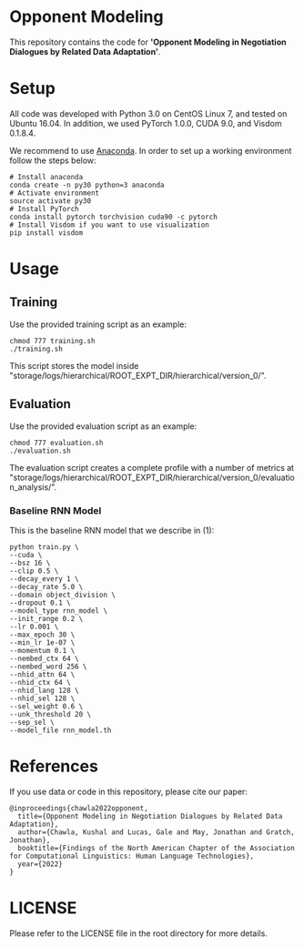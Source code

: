 # Opponent Modeling

This repository contains the code for **'Opponent Modeling in Negotiation Dialogues by Related Data Adaptation'**.

# Setup

All code was developed with Python 3.0 on CentOS Linux 7, and tested on Ubuntu 16.04. In addition, we used PyTorch 1.0.0, CUDA 9.0, and Visdom 0.1.8.4.

We recommend to use [Anaconda](https://www.continuum.io/why-anaconda). In order to set up a working environment follow the steps below:
```
# Install anaconda
conda create -n py30 python=3 anaconda
# Activate environment
source activate py30
# Install PyTorch
conda install pytorch torchvision cuda90 -c pytorch
# Install Visdom if you want to use visualization
pip install visdom
```


# Usage
## Training

Use the provided training script as an example:
```
chmod 777 training.sh
./training.sh
```

This script stores the model inside "storage/logs/hierarchical/ROOT_EXPT_DIR/hierarchical/version_0/".

## Evaluation

Use the provided evaluation script as an example:
```
chmod 777 evaluation.sh
./evaluation.sh
```

The evaluation script creates a complete profile with a number of metrics at "storage/logs/hierarchical/ROOT_EXPT_DIR/hierarchical/version_0/evaluation_analysis/".

### Baseline RNN Model
This is the baseline RNN model that we describe in (1):
```
python train.py \
--cuda \
--bsz 16 \
--clip 0.5 \
--decay_every 1 \
--decay_rate 5.0 \
--domain object_division \
--dropout 0.1 \
--model_type rnn_model \
--init_range 0.2 \
--lr 0.001 \
--max_epoch 30 \
--min_lr 1e-07 \
--momentum 0.1 \
--nembed_ctx 64 \
--nembed_word 256 \
--nhid_attn 64 \
--nhid_ctx 64 \
--nhid_lang 128 \
--nhid_sel 128 \
--sel_weight 0.6 \
--unk_threshold 20 \
--sep_sel \
--model_file rnn_model.th
```

# References

If you use data or code in this repository, please cite our paper: 
```
@inproceedings{chawla2022opponent,
  title={Opponent Modeling in Negotiation Dialogues by Related Data Adaptation},
  author={Chawla, Kushal and Lucas, Gale and May, Jonathan and Gratch, Jonathan},
  booktitle={Findings of the North American Chapter of the Association for Computational Linguistics: Human Language Technologies},
  year={2022}
}
```

# LICENSE

Please refer to the LICENSE file in the root directory for more details.

